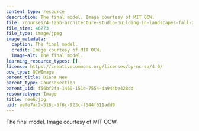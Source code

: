 ```yaml
---
content_type: resource
description: The final model. Image courtesy of MIT OCW.
file: /courses/4-125b-architecture-studio-building-in-landscapes-fall-2005/eefe7ac2518c5f8c923cf544f611add9_nee6.jpg
file_size: 46773
file_type: image/jpeg
image_metadata:
  caption: The final model.
  credit: Image courtesy of MIT OCW.
  image-alt: The final model.
learning_resource_types: []
license: https://creativecommons.org/licenses/by-nc-sa/4.0/
ocw_type: OCWImage
parent_title: Diana Nee
parent_type: CourseSection
parent_uid: f56bf2fa-1469-151d-7554-da944be428dd
resourcetype: Image
title: nee6.jpg
uid: eefe7ac2-518c-5f8c-923c-f544f611add9
---
```

The final model. Image courtesy of MIT OCW.